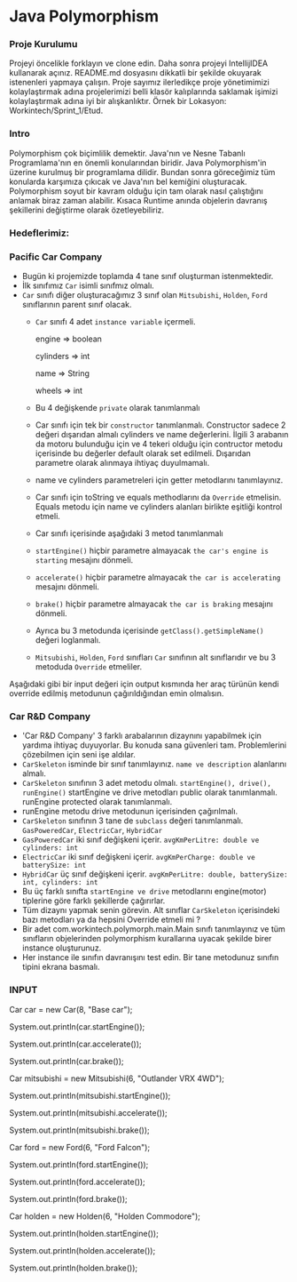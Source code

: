 #  Java Polymorphism

### Proje Kurulumu

Projeyi öncelikle forklayın ve clone edin.
Daha sonra projeyi IntellijIDEA kullanarak açınız. README.md dosyasını dikkatli bir şekilde okuyarak istenenleri yapmaya çalışın.
Proje sayımız ilerledikçe proje yönetimimizi kolaylaştırmak adına projelerimizi belli klasör kalıplarında saklamak işimizi kolaylaştırmak adına iyi bir alışkanlıktır.
Örnek bir Lokasyon: Workintech/Sprint_1/Etud.

### Intro

Polymorphism çok biçimlilik demektir. Java'nın ve Nesne Tabanlı Programlama'nın en önemli konularından biridir.
Java Polymorphism'in üzerine kurulmuş bir programlama dilidir. Bundan sonra göreceğimiz tüm konularda karşımıza çıkıcak ve Java'nın bel kemiğini oluşturacak.
Polymorphism soyut bir kavram olduğu için tam olarak nasıl çalıştığını anlamak biraz zaman alabilir. Kısaca Runtime anında objelerin davranış şekillerini değiştirme olarak özetleyebiliriz.


### Hedeflerimiz:

 ### Pacific Car Company

 * Bugün ki projemizde toplamda 4 tane sınıf oluşturman istenmektedir.
 * İlk sınıfımız ```Car``` isimli sınıfmız olmalı.
 * ```Car``` sınıfı diğer oluşturacağımız 3 sınıf olan ```Mitsubishi```, ```Holden```, ```Ford``` sınıflarının parent sınıf olacak.
   * ```Car``` sınıfı 4 adet ```instance variable``` içermeli.
        
        engine => boolean
   
        cylinders => int
   
        name => String
   
        wheels => int
   
   * Bu 4 değişkende ```private``` olarak tanımlanmalı
   * Car sınıfı için tek bir ```constructor``` tanımlanmalı. Constructor sadece 2 değeri dışarıdan almalı cylinders ve name değerlerini. İlgili 3 arabanın da motoru bulunduğu için ve 4 tekeri olduğu için contructor metodu içerisinde bu değerler default olarak set edilmeli. Dışarıdan parametre olarak alınmaya ihtiyaç duyulmamalı.
   * name ve cylinders parametreleri için getter metodlarını tanımlayınız.
   * Car sınıfı için toString ve equals methodlarını da ```Override``` etmelisin. Equals metodu için name ve cylinders alanları birlikte eşitliği kontrol etmeli.
   * Car sınıfı içerisinde aşağıdaki 3 metod tanımlanmalı
   * ```startEngine()``` hiçbir parametre almayacak ```the car's engine is starting``` mesajını dönmeli.
   * ```accelerate()```  hiçbir parametre almayacak ```the car is accelerating``` mesajını dönmeli.
   * ```brake()``` hiçbir parametre almayacak ```the car is braking``` mesajını dönmeli.
   * Ayrıca bu 3 metodunda içerisinde ```getClass().getSimpleName()``` değeri loglanmalı.
   * ```Mitsubishi```, ```Holden```, ```Ford``` sınıfları ```Car``` sınıfının alt sınıflarıdır ve bu 3 metoduda ```Override``` etmeliler.

Aşağıdaki gibi bir input değeri için output kısmında her araç türünün kendi override edilmiş metodunun çağırıldığından emin olmalısın.

 ### Car R&D Company

 * 'Car R&D Company' 3 farklı arabalarının dizaynını yapabilmek için yardıma ihtiyaç duyuyorlar. Bu konuda sana güvenleri tam. Problemlerini çözebilmen için seni işe aldılar.
 * ```CarSkeleton``` isminde bir sınıf tanımlayınız. ```name ve description``` alanlarını almalı.
 * ```CarSkeleton``` sınıfının 3 adet metodu olmalı. ```startEngine(), drive(), runEngine()``` startEngine ve drive metodları public olarak tanımlanmalı. runEngine protected olarak tanımlanmalı.
 * runEngine metodu drive metodunun içerisinden çağırılmalı.
 * ```CarSkeleton``` sınıfının 3 tane de ```subclass``` değeri tanımlanmalı. ```GasPoweredCar```, ```ElectricCar```, ```HybridCar```
 * ```GasPoweredCar``` iki sınıf değişkeni içerir. ```avgKmPerLitre: double ve cylinders: int```
 * ```ElectricCar``` iki sınıf değişkeni içerir. ```avgKmPerCharge: double ve batterySize: int```
 * ```HybridCar``` üç sınıf değişkeni içerir. ```avgKmPerLitre: double, batterySize: int, cylinders: int```
 * Bu üç farklı sınıfta ```startEngine ve drive``` metodlarını engine(motor) tiplerine göre farklı şekillerde çağırırlar.
 * Tüm dizaynı yapmak senin görevin. Alt sınıflar ```CarSkeleton``` içerisindeki bazı metodları ya da hepsini Override etmeli mi ?
 * Bir adet com.workintech.polymorph.main.Main sınıfı tanımlayınız ve tüm sınıfların objelerinden polymorphism kurallarına uyacak şekilde birer instance oluşturunuz.
 * Her instance ile sınıfın davranışını test edin. Bir tane metodunuz sınıfın tipini ekrana basmalı.

### INPUT

Car car = new Car(8, "Base car");

System.out.println(car.startEngine());

System.out.println(car.accelerate());

System.out.println(car.brake());

Car mitsubishi = new Mitsubishi(6, "Outlander VRX 4WD");

System.out.println(mitsubishi.startEngine());

System.out.println(mitsubishi.accelerate());

System.out.println(mitsubishi.brake());

Car ford = new Ford(6, "Ford Falcon");

System.out.println(ford.startEngine());

System.out.println(ford.accelerate());

System.out.println(ford.brake());

Car holden = new Holden(6, "Holden Commodore");

System.out.println(holden.startEngine());

System.out.println(holden.accelerate());

System.out.println(holden.brake());
